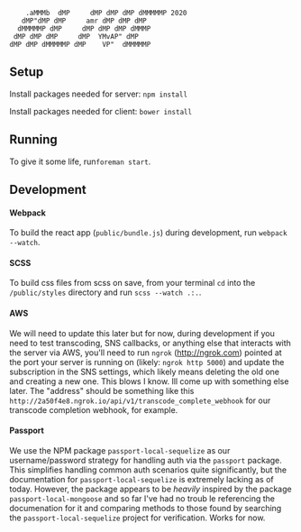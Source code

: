 ```
    .aMMMb  dMP     dMP dMP dMP dMMMMMP 2020
   dMP"dMP dMP     amr dMP dMP dMP
  dMMMMMP dMP     dMP dMP dMP dMMMP
 dMP dMP dMP     dMP  YMvAP" dMP
dMP dMP dMMMMMP dMP    VP"  dMMMMMP
```

## Setup
Install packages needed for server: `npm install`

Install packages needed for client: `bower install`

## Running
To give it some life, run`foreman start`.

## Development

#### Webpack
To build the react app (`public/bundle.js`) during development, run `webpack --watch`.

#### SCSS
To build css files from scss on save, from your terminal `cd` into the `/public/styles` directory and run `scss --watch .:.`.

#### AWS
We will need to update this later but for now, during development if you need to test transcoding, SNS callbacks, or anything else that interacts with the server via AWS, you'll need to run `ngrok` (http://ngrok.com) pointed at the port your server is running on (likely: `ngrok http 5000`) and update the subscription in the SNS settings, which likely means deleting the old one and creating a new one. This blows I know. Ill come up with something else later. The "address" should be something like this `http://2a50f4e8.ngrok.io/api/v1/transcode_complete_webhook` for our transcode completion webhook, for example.

#### Passport
We use the NPM package `passport-local-sequelize` as our username/password strategy for handling auth via the `passport` package. This simplifies handling common auth scenarios quite significantly, but the documentation for `passport-local-sequelize` is extremely lacking as of today. However, the package appears to be _heavily_ inspired by the package `passport-local-mongoose` and so far I've had no troub le referencing the documenation for it and comparing methods to those found by searching the `passport-local-sequelize` project for verification. Works for now.
